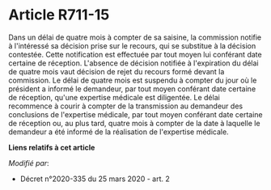 # Article R711-15

Dans un délai de quatre mois à compter de sa saisine, la commission notifie à l'intéressé sa décision prise sur le recours,
qui se substitue à la décision contestée. Cette notification est effectuée par tout moyen lui conférant date certaine de
réception. L'absence de décision notifiée à l'expiration du délai de quatre mois vaut décision de rejet du recours formé
devant la commission. Le délai de quatre mois est suspendu à compter du jour où le président a informé le demandeur, par tout
moyen conférant date certaine de réception, qu'une expertise médicale est diligentée. Le délai recommence à courir à compter
de la transmission au demandeur des conclusions de l'expertise médicale, par tout moyen conférant date certaine de réception
ou, au plus tard, quatre mois à compter de la date à laquelle le demandeur a été informé de la réalisation de l'expertise
médicale.

**Liens relatifs à cet article**

_Modifié par_:

  - Décret n°2020-335 du 25 mars 2020 - art. 2
